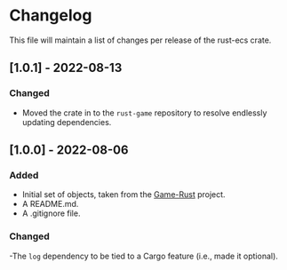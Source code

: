 # Changelog
This file will maintain a list of changes per release of the rust-ecs crate.


## [1.0.1] - 2022-08-13
### Changed
- Moved the crate in to the `rust-game` repository to resolve endlessly updating dependencies.


## [1.0.0] - 2022-08-06
### Added
- Initial set of objects, taken from the [Game-Rust](https://github.com/Lut99/Game-Rust) project.
- A README.md.
- A .gitignore file.

### Changed
-The `log` dependency to be tied to a Cargo feature (i.e., made it optional).
